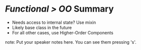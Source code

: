 # <em class="highlight">Functional > OO</em> Summary

* Needs access to internal state? Use mixin
* Likely base class in the future
* For all other cases, use Higher-Order Components

note:
    Put your speaker notes here.
    You can see them pressing 's'.
